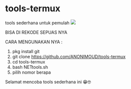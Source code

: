 # tools-termux
tools sederhana  untuk pemulah 
<img src="http://ratia.co.za/NETtools.png">

BISA DI REKODE  SEPUAS  NYA 

CARA MENGUNAKAN NYA :
1. pkg install git
2. git clone https://github.com/ANONIMOUD/tools-termux
3. cd tools-termux
4. bash NETtools.sh
5. pilih nomor berapa

Selamat mencoba tools sederhana ini 😁🤓

